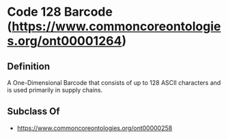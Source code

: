 # Code 128 Barcode (https://www.commoncoreontologies.org/ont00001264)

## Definition
A One-Dimensional Barcode that consists of up to 128 ASCII characters and is used primarily in supply chains.

## Subclass Of
- https://www.commoncoreontologies.org/ont00000258


